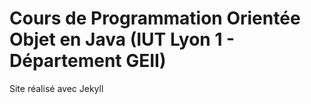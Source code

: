 # Cours de Programmation Orientée Objet en Java (IUT Lyon 1 - Département GEII)

Site réalisé avec Jekyll
